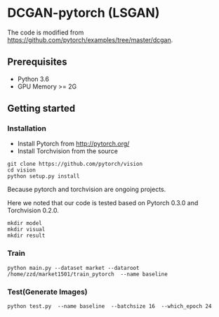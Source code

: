 # DCGAN-pytorch (LSGAN)
The code is modified from https://github.com/pytorch/examples/tree/master/dcgan.

## Prerequisites

- Python 3.6
- GPU Memory >= 2G

## Getting started
### Installation
- Install Pytorch from http://pytorch.org/
- Install Torchvision from the source
```
git clone https://github.com/pytorch/vision
cd vision
python setup.py install
```
Because pytorch and torchvision are ongoing projects.

Here we noted that our code is tested based on Pytorch 0.3.0 and Torchvision 0.2.0.

```
mkdir model
mkdir visual
mkdir result
```

### Train
```
python main.py --dataset market --dataroot /home/zzd/market1501/train_pytorch  --name baseline
```


### Test(Generate Images)
```
python test.py  --name baseline  --batchsize 16  --which_epoch 24
```
